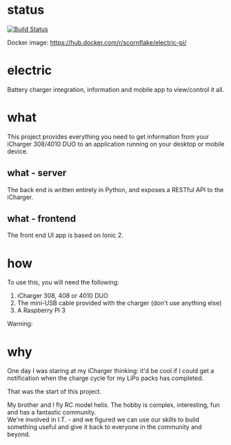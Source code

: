 # status
[![Build Status](https://travis-ci.org/johncclayton/electric.svg?branch=master)](https://travis-ci.org/johncclayton/electric)

Docker image: https://hub.docker.com/r/scornflake/electric-pi/

# electric
Battery charger integration, information and mobile app to view/control it all.

# what
This project provides everything you need to get information from your iCharger 308/4010 DUO to an application running on your desktop or mobile device.

## what - server
The back end is written entirely in Python, and exposes a RESTful API to the iCharger.

## what - frontend
The front end UI app is based on Ionic 2.

# how
To use this, you will need the following:

 1. iCharger 308, 408 or 4010 DUO
 1. The mini-USB cable provided with the charger (don't use anything else)
 1. A Raspberry PI 3 

Warning: 



# why
One day I was staring at my iCharger thinking: it'd be cool if I could get a notification when the charge cycle 
for my LiPo packs has completed.  

That was the start of this project.  

My brother and I fly RC model helis.  The hobby is complex, interesting, fun and has a fantastic community.  
We're involved in I.T. - and we figured we can use our skills to build something useful and give it back to everyone 
in the community and beyond. 
 
